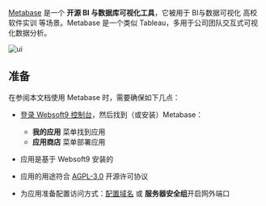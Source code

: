 [Metabase](https://www.metabase.com/) 是一个 **开源 BI 与数据库可视化工具**，它被用于 BI与数据可视化 高校软件实训  等场景。Metabase 是一个类似 Tableau，多用于公司团队交互式可视化数据分析。


![ui](https://libs.websoft9.com/Websoft9/DocsPicture/en/metabase/metabase-product-screenshot.png)


## 准备

在参阅本文档使用 Metabase 时，需要确保如下几点：

- [登录 Websoft9 控制台](./login-console)，然后找到（或安装）Metabase：
  - **我的应用** 菜单找到应用 
  - **应用商店** 菜单部署应用

- 应用是基于 Websoft9 安装的


- 应用的用途符合 [AGPL-3.0](https://opensource.org/licenses/AGPL-3.0) 开源许可协议


- 为应用准备配置访问方式：[配置域名](./domain-set) 或 **服务器安全组**开启网外端口